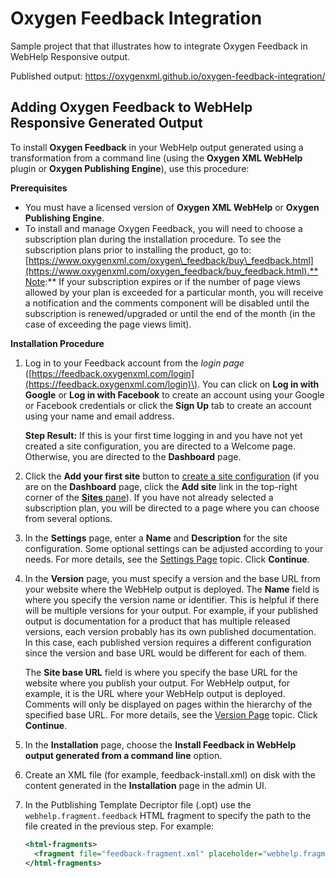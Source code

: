 # Oxygen Feedback Integration
Sample project that that illustrates how to integrate Oxygen Feedback in WebHelp Responsive output.

Published output: https://oxygenxml.github.io/oxygen-feedback-integration/

## Adding Oxygen Feedback to WebHelp Responsive Generated Output

To install **Oxygen Feedback** in your WebHelp output generated using a transformation from a command line \(using the **Oxygen XML WebHelp** plugin or **Oxygen Publishing Engine**\), use this procedure:

**Prerequisites**

-   You must have a licensed version of **Oxygen XML WebHelp** or **Oxygen Publishing Engine**.
-   To install and manage Oxygen Feedback, you will need to choose a subscription plan during the installation procedure. To see the subscription plans prior to installing the product, go to: [https://www.oxygenxml.com/oxygen\_feedback/buy\_feedback.html](https://www.oxygenxml.com/oxygen_feedback/buy_feedback.html).**Note:** If your subscription expires or if the number of page views allowed by your plan is exceeded for a particular month, you will receive a notification and the comments component will be disabled until the subscription is renewed/upgraded or until the end of the month \(in the case of exceeding the page views limit\).

**Installation Procedure**

1.  Log in to your Feedback account from the *login page* \([https://feedback.oxygenxml.com/login](https://feedback.oxygenxml.com/login)\). You can click on **Log in with Google** or **Log in with Facebook** to create an account using your Google or Facebook credentials or click the **Sign Up** tab to create an account using your name and email address.

    **Step Result:** If this is your first time logging in and you have not yet created a site configuration, you are directed to a Welcome page. Otherwise, you are directed to the **Dashboard** page.

2.  Click the **Add your first site** button to [create a site configuration](https://www.oxygenxml.com/doc/versions/1.2/ug-feedback/topics/ofb-creating-site.html#ofb-creating-site) \(if you are on the **Dashboard** page, click the **Add site** link in the top-right corner of the [**Sites** pane](https://www.oxygenxml.com/doc/versions/1.2/ug-feedback/topics/ofb-dashboard.html#ofb-dashboard__sites-pane)\). If you have not already selected a subscription plan, you will be directed to a page where you can choose from several options.
3.  In the **Settings** page, enter a **Name** and **Description** for the site configuration. Some optional settings can be adjusted according to your needs. For more details, see the [Settings Page](https://www.oxygenxml.com/doc/versions/1.2/ug-feedback/topics/ofb-creating-site.html#ofb-site-settings-page) topic. Click **Continue**.
4.  In the **Version** page, you must specify a version and the base URL from your website where the WebHelp output is deployed. The **Name** field is where you specify the version name or identifier. This is helpful if there will be multiple versions for your output. For example, if your published output is documentation for a product that has multiple released versions, each version probably has its own published documentation. In this case, each published version requires a different configuration since the version and base URL would be different for each of them.

    The **Site base URL** field is where you specify the base URL for the website where you publish your output. For WebHelp output, for example, it is the URL where your WebHelp output is deployed. Comments will only be displayed on pages within the hierarchy of the specified base URL. For more details, see the [Version Page](https://www.oxygenxml.com/doc/versions/1.2/ug-feedback/topics/ofb-creating-site.html#ofb-site-initial-version) topic. Click **Continue**.

5.  In the **Installation** page, choose the **Install Feedback in WebHelp output generated from a command line** option.
6.  Create an XML file \(for example, feedback-install.xml\) on disk with the content generated in the **Installation** page in the admin UI.
7.  In the Putblishing Template Decriptor file \(.opt\) use the `webhelp.fragment.feedback` HTML fragment to specify the path to the file created in the previous step. For example:

    ```xml
    <html-fragments>
      <fragment file="feedback-fragment.xml" placeholder="webhelp.fragment.feedback"/>
    </html-fragments>
    ```



